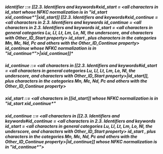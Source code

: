 ##### identifier ::= [[2.3. Identifiers and keywords#xid_start = <all characters in id_start whose NFKC normalization is in "id_start xid_continue*"|xid_start]] [[2.3. Identifiers and keywords#xid_continue = <all characters in 2.3. Identifiers and keywords id_continue = <all characters in 2.3. Identifiers and keywords id_start = <all characters in general categories Lu, Ll, Lt, Lm, Lo, Nl, the underscore, and characters with Other_ID_Start property> id_start , plus characters in the categories Mn, Mc, Nd, Pc and others with the Other_ID_Continue property> id_continue whose NFKC normalization is in "id_continue*">|xid_continue]]*
##### id_continue ::= <all characters in [[2.3. Identifiers and keywords#id_start = <all characters in general categories Lu, Ll, Lt, Lm, Lo, Nl, the underscore, and characters with Other_ID_Start property>|id_start]], plus characters in the categories Mn, Mc, Nd, Pc and others with the Other_ID_Continue property> 
##### xid_start ::= <all characters in [[id_start]] whose NFKC normalization is in "id_start xid_continue*"
##### xid_continue ::= <all characters in [[2.3. Identifiers and keywords#id_continue = <all characters in 2.3. Identifiers and keywords id_start = <all characters in general categories Lu, Ll, Lt, Lm, Lo, Nl, the underscore, and characters with Other_ID_Start property> id_start , plus characters in the categories Mn, Mc, Nd, Pc and others with the Other_ID_Continue property>|id_continue]] whose NFKC normalization is in "id_continue*">